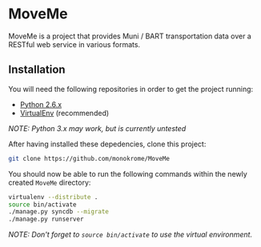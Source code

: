 MoveMe
======

MoveMe is a project that provides Muni / BART transportation data over a
RESTful web service in various formats.


Installation
------------

You will need the following repositories in order to get the project running:

- [Python 2.6.x][pytn]
- [VirtualEnv][venv] (recommended)

*NOTE: Python 3.x may work, but is currently untested*

After having installed these depedencies, clone this project:

```sh
git clone https://github.com/monokrome/MoveMe


```

You should now be able to run the following commands within the newly created
`MoveMe` directory:

```sh
virtualenv --distribute .
source bin/activate
./manage.py syncdb --migrate
./manage.py runserver


```

*NOTE: Don't forget to `source bin/activate` to use the virtual environment.*


[pytn]: https://python.org
[venv]: https://virtualenv.pypa.io/en/latest/

